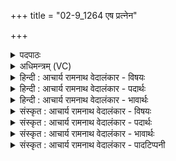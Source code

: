 +++
title = "02-9_1264 एष प्रत्नेन"

+++
<details><summary>पदपाठः</summary>

ए꣣षः꣢। प्र꣣त्ने꣡न꣢। ज꣡न्म꣢꣯ना। दे꣣वः꣢। दे꣣वे꣡भ्यः꣢। सु꣣तः꣢। ह꣡रिः꣢꣯। प꣣वि꣡त्रे꣢। अ꣣र्षति। १२६४।
</details>

<details><summary>अधिमन्त्रम् (VC)</summary>

- पवमानः सोमः
- शुनःशेप आजीगर्तिः स देवरातः कृत्रिमो वैश्वामित्रः
- गायत्री
- षड्जः
</details>

<details><summary>हिन्दी : आचार्य रामनाथ वेदालंकार - विषयः</summary>

नवमी ऋचा पहले ७५८ क्रमाङ्क पर परमात्मा के विषय में व्याख्यात हो चुकी है। यहाँ मनुष्य के द्वितीय जन्म का विषय है।
</details>

<details><summary>हिन्दी : आचार्य रामनाथ वेदालंकार - पदार्थः</summary>

पदार्थान्वयभाषाः -  (प्रत्नेन जन्मना) आचार्य से प्राप्त श्रेष्ठ जन्म से (देवेभ्यः) दिव्य गुणों के प्रसारार्थ (सुतः) उत्पन्न किया हुआ (एषः) यह (हरिः) दीनों का दुःख हरनेवाला मनुष्य (पवित्रे) पवित्र कर्म में (अर्षति) संलग्न होता है ॥ आचार्य जब बालक का उपनयन संस्कार करता है, तब उसे अपने गर्भ में धारण करता है। तीन रात्रियों तक उसे गर्भ में रखे रहता है। जब वह जन्म लेता है अर्थात् स्नातक बनता है, तब उसे देखने के लिए चारों ओर से विद्वान् लोग एकत्र होते हैं (अथ० ११।५।३)। आचार्य विद्या से विद्यार्थी को दूसरा जन्म देता है, वही श्रेष्ठ जन्म है, माता-पिता तो शरीर को ही जन्म देते हैं। (आप० १।१।१।१४-१८)। इस द्वितीय जन्म में सावित्री (गायत्री) माता होती है और आचार्य पिता (मनु० २।१७०)। इत्यादि प्रमाणों के आधार पर आचार्य और सावित्री के द्वारा जो द्वितीय जन्म प्राप्त होता है, वही श्रेष्ठ है ॥९॥
</details>

<details><summary>हिन्दी : आचार्य रामनाथ वेदालंकार - भावार्थः</summary>

भावार्थभाषाः -  प्रथम जन्म माता-पिता से प्राप्त होता है,वह मुख्य रूप से शरीर का जन्म होता है। दूसरा विद्या और सदाचार का जन्म आचार्य तथा सावित्री से होता है। द्वितीय जन्म प्राप्त करके मनुष्य पवित्र आचरणवाला हो जाता है। द्वितीय जन्म से ही वह द्विज और उस जन्म की प्राप्ति के बिना शूद्र कहलाता है ॥९॥
</details>

<details><summary>संस्कृत : आचार्य रामनाथ वेदालंकार - विषयः</summary>

नवमी ऋक् पूर्वं ७५८ क्रमाङ्के परमात्मविषये व्याख्याता। अत्र मनुष्यस्य द्वितीयजन्मविषयमाह।
</details>

<details><summary>संस्कृत : आचार्य रामनाथ वेदालंकार - पदार्थः</summary>

पदार्थान्वयभाषाः -  (प्रत्नेन जन्मना) आचार्यात् प्राप्तेन श्रेष्ठेन जनुषा (देवेभ्यः) दिव्यगुणेभ्यः, दिव्यगुणानां प्रचारायेत्यर्थः (सुतः) उत्पादितः (एषः) अयम् (हरिः) दीनानां दुःखहर्ता मनुष्यः। [हरयः इति मनुष्यनामसु पठितम्। निघं० २।३।] (पवित्रे) पवित्रे कर्मणि (अर्षति) गच्छति, व्याप्रियते ॥ आ॒चा॒र्यऽ उप॒नय॑मानो ब्रह्मचा॒रिणं॑ कृणुते॒ गर्भ॑म॒न्तः। तं रात्री॑स्ति॒स्र उ॒दरे॑ बिभर्ति॒ तं जा॒तं द्रष्टु॑मभि॒संय॑न्ति दे॒वाः ॥ अथ० ११।५।३, यस्माद् धर्मानाचिनोति स आचार्यः स हि विद्यातस्तं जनयति। तच्छ्रेष्ठं जन्म। शरीरमेव मातापितरौ जनयतः ॥ आप० ध० सू० १।१।१।१४-१८। अत्रास्य माता सावित्री पिता त्वाचार्य उच्यते। मनु० २।१७०। इत्यादिप्रामाण्याद् आचार्यसावित्र्योः सकाशाद् यद् द्वितीयं जन्म प्राप्यते तच्छ्रेष्ठम् ॥९॥
</details>

<details><summary>संस्कृत : आचार्य रामनाथ वेदालंकार - भावार्थः</summary>

भावार्थभाषाः -  प्रथमं जन्म मातापितृभ्यां प्राप्यते,तच्च मुख्यतो देहस्य जन्म भवति। द्वितीयं विद्यायाः सदाचारस्य च जन्माचार्यसावित्र्योः सकाशाज्जायते। द्वितीयं जन्म प्राप्य नरः पवित्राचरणत्वं प्रतिपद्यते। तेन द्वितीयेन जन्मना मनुष्यो द्विजस्तज्जन्मप्राप्तिं विना च शूद्र उच्यते ॥९॥
</details>

<details><summary>संस्कृत : आचार्य रामनाथ वेदालंकार - पादटिप्पनी</summary>

टिप्पणी:   १. ऋ० ९।३।९,साम० ७५८।
</details>
